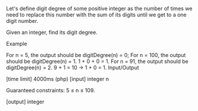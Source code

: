 Let's define digit degree of some positive integer as the number of times we need to replace this number with the sum of its digits until we get to a one digit number.

Given an integer, find its digit degree.

Example

For n = 5, the output should be
digitDegree(n) = 0;
For n = 100, the output should be
digitDegree(n) = 1.
1 + 0 + 0 = 1.
For n = 91, the output should be
digitDegree(n) = 2.
9 + 1 = 10 -> 1 + 0 = 1.
Input/Output

[time limit] 4000ms (php)
[input] integer n

Guaranteed constraints:
5 ≤ n ≤ 109.

[output] integer